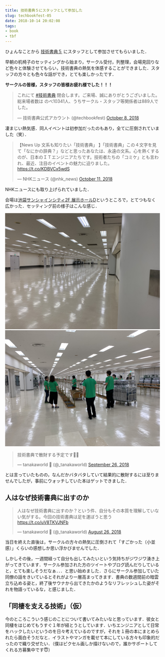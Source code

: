 ```yaml
---
title: 技術書典５にスタッフとして参加した
slug: techbookfest-05
date: 2018-10-14 20:02:08
tags:
- book
- tbf
---
```


ひょんなことから [技術書典５](https://techbookfest.org/event/tbf05) にスタッフとして参加させてもらいました．

早朝の机椅子のセッティングから始まり，サークル受付，列整理，会場見回りなど色々と体験させてもらい，技術書典の熱気を体感することができました．スタッフの方々とも色々な話ができ，とても楽しかったです．

**サークルの皆様，スタッフの皆様お疲れ様でした！！！**

<blockquote class="twitter-tweet" data-lang="en"><p lang="ja" dir="ltr">これにて <a href="https://twitter.com/hashtag/%E6%8A%80%E8%A1%93%E6%9B%B8%E5%85%B8?src=hash&amp;ref_src=twsrc%5Etfw">#技術書典</a> 閉会します。ご来場、誠にありがとうございました。総来場者数は のべ10341人、うちサークル・スタッフ等関係者は889人でした。</p>&mdash; 技術書典公式アカウント (@techbookfest) <a href="https://twitter.com/techbookfest/status/1049208448372465664?ref_src=twsrc%5Etfw">October 8, 2018</a></blockquote>

凄まじい熱気感．同人イベントは初参加だったのもあり，全てに圧倒されていました（笑）．

<blockquote class="twitter-tweet" data-lang="en"><p lang="ja" dir="ltr">【News Up 文系も知りたい「技術書典」 】「技術書典」この４文字を見て「なにかの辞典？」などと思ったあなたは、永遠の文系。心を熱くするのが、日本のＩＴエンジニアたちです。技術者たちの「コミケ」とも言われ、最近、注目のイベントの魅力に迫りました。<a href="https://t.co/KDBVCx5wdS">https://t.co/KDBVCx5wdS</a></p>&mdash; NHKニュース (@nhk_news) <a href="https://twitter.com/nhk_news/status/1050252562748899328?ref_src=twsrc%5Etfw">October 11, 2018</a></blockquote>

NHKニュースにも取り上げられていました．


会場は[池袋サンシャインシティ2F 展示ホールD](http://co.sunshinecity.co.jp/exhibition/hall_spec.html)というところで，とてつもなく広かった．セッティング前の様子はこんな感じ．

![floor.JPG](/images/2018-10-14-techbookfest-05/floor.JPG "floor.JPG")
![floor1.JPG](/images/2018-10-14-techbookfest-05/floor1.JPG "floor1.JPG")


<blockquote class="twitter-tweet" data-lang="en"><p lang="ja" dir="ltr">技術書典で散財する予定です💸😇</p>&mdash; tanakaworld 🧢 (@_tanakaworld) <a href="https://twitter.com/_tanakaworld/status/1044957820318150657?ref_src=twsrc%5Etfw">September 26, 2018</a></blockquote>

とは言っていたものの，なんだかバタバタしていて結果的に散財するには至りませんでしたが，事前にウォッチしていた本はゲットできました．


## 人はなぜ技術書典に出すのか

<blockquote class="twitter-tweet" data-lang="en"><p lang="ja" dir="ltr">人はなぜ技術書典に出すのか？という件、自分もその本質を理解していない気がする。今回の技術書典は足を運ぼうと思う <a href="https://t.co/uV8TKVJNFb">https://t.co/uV8TKVJNFb</a></p>&mdash; tanakaworld 🧢 (@_tanakaworld) <a href="https://twitter.com/_tanakaworld/status/1033739002459828225?ref_src=twsrc%5Etfw">August 26, 2018</a></blockquote>


当日を終えた直後は，サークルの方々の熱気に圧倒されて「すごかった（小並感）」くらいの感想しか思い浮かびませんでした．

しかしその後，一週間経って自分も出してみたいという気持ちがジワジワ湧き上がってきています．サークル参加された方のツイートやブログ読んだりしていると，とても楽しそうだなぁ．．．と思い始めました．さらにサークル参加していた同僚の話をきいているとそれがより一層高まってきます．書典の数週間前の暗雲立ち込める姿と，終了後サウナから出てきたかのようなリフレッシュした姿がそれを物語っているな，と感じました．

## 「同棲を支える技術」（仮）

今のところこういう感じのことについて書いてみたいなと思っています．彼女と同棲をはじめてもうすぐ１年が経とうとしています．いちエンジニアとして日常をハックしたいというのを日々考えているのですが，それを１冊の本にまとめられたら面白そうだなと．イラストやマンガを載せて本にしている方々も印象的だったので織り交ぜたい．（僕はピクセル画しか描けないので，誰かサポートしてくれる方募集中です😇）

<script async src="https://platform.twitter.com/widgets.js" charset="utf-8"></script>
